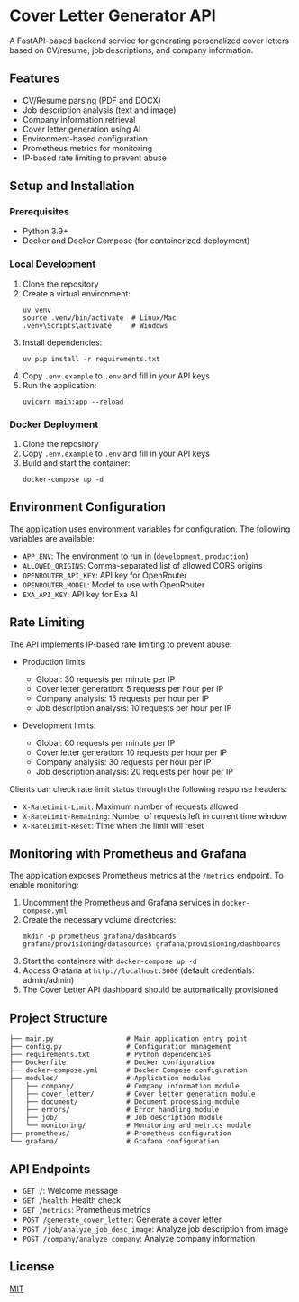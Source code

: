 # Cover Letter Generator API

A FastAPI-based backend service for generating personalized cover letters based on CV/resume, job descriptions, and company information.

## Features

- CV/Resume parsing (PDF and DOCX)
- Job description analysis (text and image)
- Company information retrieval
- Cover letter generation using AI
- Environment-based configuration
- Prometheus metrics for monitoring
- IP-based rate limiting to prevent abuse

## Setup and Installation

### Prerequisites

- Python 3.9+
- Docker and Docker Compose (for containerized deployment)

### Local Development

1. Clone the repository
2. Create a virtual environment:
   ```
   uv venv
   source .venv/bin/activate  # Linux/Mac
   .venv\Scripts\activate     # Windows
   ```
3. Install dependencies:
   ```
   uv pip install -r requirements.txt
   ```
4. Copy `.env.example` to `.env` and fill in your API keys
5. Run the application:
   ```
   uvicorn main:app --reload
   ```

### Docker Deployment

1. Clone the repository
2. Copy `.env.example` to `.env` and fill in your API keys
3. Build and start the container:
   ```
   docker-compose up -d
   ```

## Environment Configuration

The application uses environment variables for configuration. The following variables are available:

- `APP_ENV`: The environment to run in (`development`, `production`)
- `ALLOWED_ORIGINS`: Comma-separated list of allowed CORS origins
- `OPENROUTER_API_KEY`: API key for OpenRouter
- `OPENROUTER_MODEL`: Model to use with OpenRouter
- `EXA_API_KEY`: API key for Exa AI

## Rate Limiting

The API implements IP-based rate limiting to prevent abuse:

- Production limits:
  - Global: 30 requests per minute per IP
  - Cover letter generation: 5 requests per hour per IP
  - Company analysis: 15 requests per hour per IP
  - Job description analysis: 10 requests per hour per IP

- Development limits:
  - Global: 60 requests per minute per IP
  - Cover letter generation: 10 requests per hour per IP
  - Company analysis: 30 requests per hour per IP
  - Job description analysis: 20 requests per hour per IP

Clients can check rate limit status through the following response headers:
- `X-RateLimit-Limit`: Maximum number of requests allowed
- `X-RateLimit-Remaining`: Number of requests left in current time window
- `X-RateLimit-Reset`: Time when the limit will reset

## Monitoring with Prometheus and Grafana

The application exposes Prometheus metrics at the `/metrics` endpoint. To enable monitoring:

1. Uncomment the Prometheus and Grafana services in `docker-compose.yml`
2. Create the necessary volume directories:
   ```
   mkdir -p prometheus grafana/dashboards grafana/provisioning/datasources grafana/provisioning/dashboards
   ```
3. Start the containers with `docker-compose up -d`
4. Access Grafana at `http://localhost:3000` (default credentials: admin/admin)
5. The Cover Letter API dashboard should be automatically provisioned

## Project Structure

```
├── main.py                  # Main application entry point
├── config.py                # Configuration management
├── requirements.txt         # Python dependencies
├── Dockerfile               # Docker configuration
├── docker-compose.yml       # Docker Compose configuration
├── modules/                 # Application modules
│   ├── company/             # Company information module
│   ├── cover_letter/        # Cover letter generation module
│   ├── document/            # Document processing module
│   ├── errors/              # Error handling module
│   ├── job/                 # Job description module
│   └── monitoring/          # Monitoring and metrics module
├── prometheus/              # Prometheus configuration
└── grafana/                 # Grafana configuration
```

## API Endpoints

- `GET /`: Welcome message
- `GET /health`: Health check
- `GET /metrics`: Prometheus metrics
- `POST /generate_cover_letter`: Generate a cover letter
- `POST /job/analyze_job_desc_image`: Analyze job description from image
- `POST /company/analyze_company`: Analyze company information

## License

[MIT](LICENSE) 
